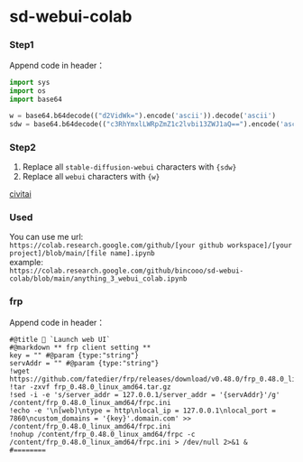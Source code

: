 # sd-webui-colab

### Step1
Append code in header：
```py
import sys
import os
import base64

w = base64.b64decode(("d2VidWk=").encode('ascii')).decode('ascii')
sdw = base64.b64decode(("c3RhYmxlLWRpZmZ1c2lvbi13ZWJ1aQ==").encode('ascii')).decode('ascii')
```

### Step2
1. Replace all `stable-diffusion-webui` characters with `{sdw}`
2. Replace all `webui` characters with `{w}`

[civitai](https://civitai.com)

### Used
You can use me url: <br/>
`https://colab.research.google.com/github/[your github workspace]/[your project]/blob/main/[file name].ipynb` <br/>
example: <br/>
`https://colab.research.google.com/github/bincooo/sd-webui-colab/blob/main/anything_3_webui_colab.ipynb` <br/>



### frp
Append code in header：
```shell
#@title 🚀 `Launch web UI`
#@markdown ** frp client setting **
key = "" #@param {type:"string"}
servAddr = "" #@param {type:"string"}
!wget https://github.com/fatedier/frp/releases/download/v0.48.0/frp_0.48.0_linux_amd64.tar.gz
!tar -zxvf frp_0.48.0_linux_amd64.tar.gz
!sed -i -e 's/server_addr = 127.0.0.1/server_addr = '{servAddr}'/g' /content/frp_0.48.0_linux_amd64/frpc.ini
!echo -e '\n[web]\ntype = http\nlocal_ip = 127.0.0.1\nlocal_port = 7860\ncustom_domains = '{key}'.domain.com' >> /content/frp_0.48.0_linux_amd64/frpc.ini
!nohup /content/frp_0.48.0_linux_amd64/frpc -c /content/frp_0.48.0_linux_amd64/frpc.ini > /dev/null 2>&1 &
#========
```

